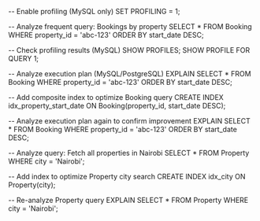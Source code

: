 -- Enable profiling (MySQL only)
SET PROFILING = 1;

-- Analyze frequent query: Bookings by property
SELECT * FROM Booking WHERE property_id = 'abc-123' ORDER BY start_date DESC;

-- Check profiling results (MySQL)
SHOW PROFILES;
SHOW PROFILE FOR QUERY 1;

-- Analyze execution plan (MySQL/PostgreSQL)
EXPLAIN SELECT * FROM Booking WHERE property_id = 'abc-123' ORDER BY start_date DESC;

-- Add composite index to optimize Booking query
CREATE INDEX idx_property_start_date ON Booking(property_id, start_date DESC);

-- Analyze execution plan again to confirm improvement
EXPLAIN SELECT * FROM Booking WHERE property_id = 'abc-123' ORDER BY start_date DESC;

-- Analyze query: Fetch all properties in Nairobi
SELECT * FROM Property WHERE city = 'Nairobi';

-- Add index to optimize Property city search
CREATE INDEX idx_city ON Property(city);

-- Re-analyze Property query
EXPLAIN SELECT * FROM Property WHERE city = 'Nairobi';
